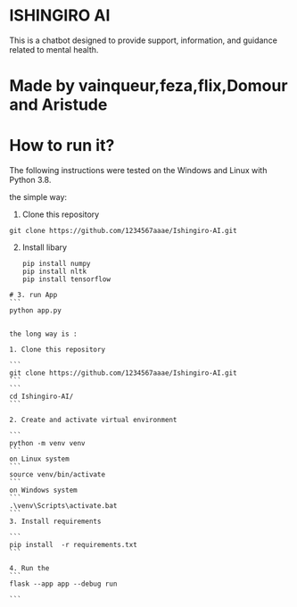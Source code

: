 # ISHINGIRO AI
This is a chatbot  designed to provide support, information, and guidance related to mental health.

# Made by vainqueur,feza,flix,Domour and Aristude

# How to run it?

The following instructions were tested on the Windows and Linux with Python 3.8.


the simple way:


1. Clone this repository

```
git clone https://github.com/1234567aaae/Ishingiro-AI.git
```
2. Install libary
   ```
   pip install numpy
   pip install nltk
   pip install tensorflow
  ``````
# 3. run App
  ```
python app.py


the long way is :

1. Clone this repository

```
git clone https://github.com/1234567aaae/Ishingiro-AI.git
```
```
cd Ishingiro-AI/
```

2. Create and activate virtual environment 

```
python -m venv venv
```
on Linux system
```
source venv/bin/activate
```
on Windows system
```
.\venv\Scripts\activate.bat
```
3. Install requirements

```
pip install  -r requirements.txt
```

4. Run the 
```
flask --app app --debug run

```

